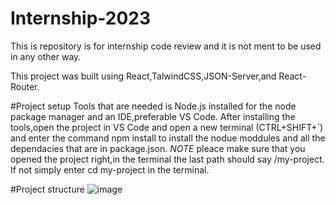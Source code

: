 # Internship-2023
This is repository is for internship code review and it is not ment to be used in any other way.

This project was built using React,TalwindCSS,JSON-Server,and React-Router.

#Project setup
Tools that are needed is Node.js installed for the node package manager and an IDE,preferable VS Code.
After installing the tools,open the project in VS Code and open a new terminal (CTRL+SHIFT+`) 
and enter the command npm install to install the nodue moddules
and all the dependacies that are in package.json.
*NOTE* pleace make sure that you opened the project right,in the terminal the last path should say /my-project.
If not simply enter cd my-project in the terminal.

#Project structure
![image](https://user-images.githubusercontent.com/127392785/224553715-7c45afcb-ca00-40fe-be30-85c846f557b6.png)

